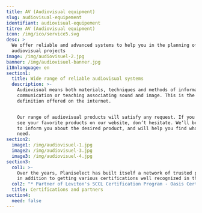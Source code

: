 ```yaml
---
title: AV (Audiovisual equipment)
slug: audiovisual-equipement
identifiant: audiovisual-equipement
titre: AV (Audiovisual equipment)
icon: /img/ico/service5.svg
desc: >
  We offer reliable and advanced systems to help you in the planning of your
  audiovisual projects
image: /img/audiovisuel-2.jpg
banner: /img/audiovisuel-banner.jpg
i18nlanguage: en
section1:
  title: Wide range of reliable audiovisual systems
  description: >-
    Audiovisual means both materials, techniques and methods of information,
    communication or teaching associating sound and image. This is the
    definition offered on the internet.


    Our range of audiovisual products will satisfy any request. If you do not
    see your favorite products on our website, don’t hesitate. We’ll be pleased
    to inform you about the desired product, and will help you find what you
    need.
section2:
  image1: /img/audiovisuel-1.jpg
  image2: /img/audiovisuel-3.jpg
  image3: /img/audiovisuel-4.jpg
section3:
  col1: >-
    Over the years, Planiselect has built itself a network of trusted partners,
    in addition to getting various certifications well recognized in the field.
  col2: "* Partner of Leviton's SCCL Certification Program - Oasis Certified Integrator\L - NCC Certified Integrator - Authorized Added Value Reseller 3M Volition - Authorized AMP Netconnect System Designer and Distributor\L - Authorized System Designer and Distributor (Hubbell) MISSION CRITICAL Warranty Program"
  title: Certifications and partners
section4:
  need: false
---
```


